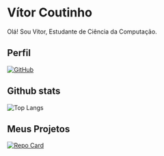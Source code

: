 # Vítor Coutinho

Olá! Sou Vítor, Estudante de Ciência da Computação.

## Perfil
[![GitHub](https://img.shields.io/badge/GitHub-FFF?style=for-the-badge&logo=github&logoColor=000)](https://github.com/vitorcoutinhoo)

## Github stats
![Top Langs](https://github-readme-stats-git-masterrstaa-rickstaa.vercel.app/api/top-langs/?username=vitorcoutinhoo&layout=compact&bg_color=fff&border_color=30A3DC&title_color=00&text_color=000)

## Meus Projetos
[![Repo Card](https://github-readme-stats.vercel.app/api/pin/?username=vitorcoutinhoo&repo=SnakeGame&bg_color=fff&border_color=30A3DC&show_icons=true&icon_color=30A3DC&title_color=00&text_color=000)](https://github.com/vitorcoutinhoo/SnakeGame)